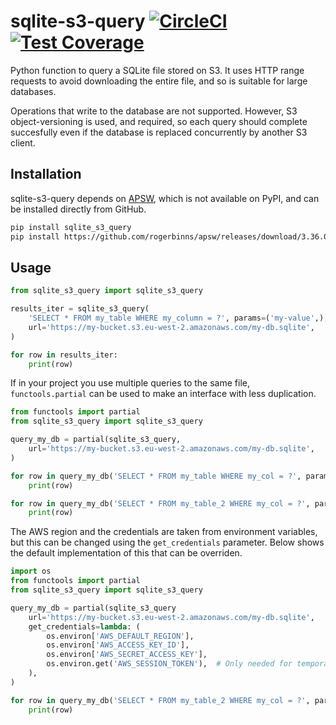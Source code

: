 # sqlite-s3-query [![CircleCI](https://circleci.com/gh/michalc/sqlite-s3-query.svg?style=shield)](https://circleci.com/gh/michalc/sqlite-s3-query) [![Test Coverage](https://api.codeclimate.com/v1/badges/8e6c25c35521d6b338fa/test_coverage)](https://codeclimate.com/github/michalc/sqlite-s3-query/test_coverage)


Python function to query a SQLite file stored on S3. It uses HTTP range requests to avoid downloading the entire file, and so is suitable for large databases.

Operations that write to the database are not supported. However, S3 object-versioning is used, and required, so each query should complete succesfully even if the database is replaced concurrently by another S3 client.


## Installation

sqlite-s3-query depends on [APSW](https://github.com/rogerbinns/apsw), which is not available on PyPI, and can be installed directly from GitHub.

```bash
pip install sqlite_s3_query
pip install https://github.com/rogerbinns/apsw/releases/download/3.36.0-r1/apsw-3.36.0-r1.zip --global-option=fetch --global-option=--version --global-option=3.36.0 --global-option=--all --global-option=build --global-option=--enable-all-extensions
```


## Usage

```python
from sqlite_s3_query import sqlite_s3_query

results_iter = sqlite_s3_query(
    'SELECT * FROM my_table WHERE my_column = ?', params=('my-value',),
    url='https://my-bucket.s3.eu-west-2.amazonaws.com/my-db.sqlite',
)

for row in results_iter:
    print(row)
```

If in your project you use multiple queries to the same file, `functools.partial` can be used to make an interface with less duplication.

```python
from functools import partial
from sqlite_s3_query import sqlite_s3_query

query_my_db = partial(sqlite_s3_query,
    url='https://my-bucket.s3.eu-west-2.amazonaws.com/my-db.sqlite',
)

for row in query_my_db('SELECT * FROM my_table WHERE my_col = ?', params=('my-value',)):
    print(row)

for row in query_my_db('SELECT * FROM my_table_2 WHERE my_col = ?', params=('my-value',)):
    print(row)
```

The AWS region and the credentials are taken from environment variables, but this can be changed using the `get_credentials` parameter. Below shows the default implementation of this that can be overriden.

```python
import os
from functools import partial
from sqlite_s3_query import sqlite_s3_query

query_my_db = partial(sqlite_s3_query
    url='https://my-bucket.s3.eu-west-2.amazonaws.com/my-db.sqlite',
    get_credentials=lambda: (
        os.environ['AWS_DEFAULT_REGION'],
        os.environ['AWS_ACCESS_KEY_ID'],
        os.environ['AWS_SECRET_ACCESS_KEY'],
        os.environ.get('AWS_SESSION_TOKEN'),  # Only needed for temporary credentials
    ),
)

for row in query_my_db('SELECT * FROM my_table_2 WHERE my_col = ?', params=('my-value',)):
    print(row)
```
